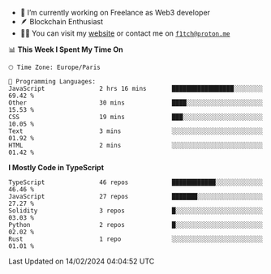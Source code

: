 - 🔭 I’m currently working on Freelance as Web3 developer
- 🪶 Blockchain Enthusiast
- 👨‍💻 You can visit my [website](https://f1tch.xyz) or contact me on [`f1tch@proton.me`](mailto:f1tch@proton.me)

<!--START_SECTION:waka-->
📊 **This Week I Spent My Time On** 

```text
🕑︎ Time Zone: Europe/Paris

💬 Programming Languages: 
JavaScript               2 hrs 16 mins       █████████████████░░░░░░░░   69.42 % 
Other                    30 mins             ████░░░░░░░░░░░░░░░░░░░░░   15.53 % 
CSS                      19 mins             ███░░░░░░░░░░░░░░░░░░░░░░   10.05 % 
Text                     3 mins              ░░░░░░░░░░░░░░░░░░░░░░░░░   01.92 % 
HTML                     2 mins              ░░░░░░░░░░░░░░░░░░░░░░░░░   01.42 % 
```

**I Mostly Code in TypeScript** 

```text
TypeScript               46 repos            ████████████░░░░░░░░░░░░░   46.46 % 
JavaScript               27 repos            ███████░░░░░░░░░░░░░░░░░░   27.27 % 
Solidity                 3 repos             █░░░░░░░░░░░░░░░░░░░░░░░░   03.03 % 
Python                   2 repos             █░░░░░░░░░░░░░░░░░░░░░░░░   02.02 % 
Rust                     1 repo              ░░░░░░░░░░░░░░░░░░░░░░░░░   01.01 % 
```




 Last Updated on 14/02/2024 04:04:52 UTC
<!--END_SECTION:waka-->
